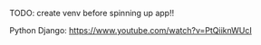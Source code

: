 TODO: create venv before spinning up app!!

Python Django: https://www.youtube.com/watch?v=PtQiiknWUcI
